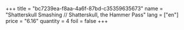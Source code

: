 +++
title = "bc7239ea-f8aa-4a6f-87bd-c35359635673"
name = "Shatterskull Smashing // Shatterskull, the Hammer Pass"
lang = ["en"]
price = "6.16"
quantity = 4
foil = false
+++
